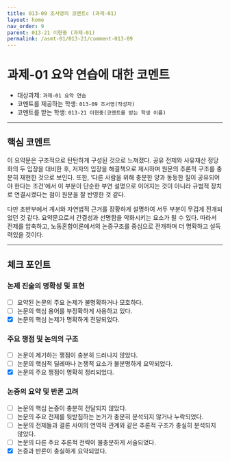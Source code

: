 ```yaml
---
title: 013-09 조서영의 코멘트c (과제-01) 
layout: home
nav_order: 9
parent: 013-21 이현중 (과제-01)
permalink: /asmt-01/013-21/comment-013-09
---
```


# 과제-01 요약 연습에 대한 코멘트

- 대상과제: `과제-01 요약 연습`
- 코멘트를 제공하는 학생: `013-09 조서영(작성자)` 
- 코멘트를 받는 학생: `013-21 이현중(코멘트를 받는 학생 이름)` 

---

## 핵심 코멘트

이 요약문은 구조적으로 탄탄하게 구성된 것으로 느껴졌다. 공유 전제와 사유재산 정당화의 두 입장을 대비한 후, 저자의 입장을 해결책으로 제시하며 원문의 추론적 구조를 충분히 재현한 것으로 보인다. 또한, ‘다른 사람을 위해 충분한 양과 동등한 질이 공유되어야 한다는 조건’에서 이 부분이 단순한 부연 설명으로 이어지는 것이 아니라 규범적 장치로 연결시켰다는 점이 원문을 잘 반영한 것 같다.

다만 초반부에서 계시와 자연법적 근거를 장황하게 설명하여 서두 부분이 무겁게 전개되었던 것 같다. 요약문으로서 간결성과 선명함을 악화시키는 요소가 될 수 있다. 따라서 전제를 압축하고, 노동혼합이론에서의 논증구조를 중심으로 전개하며 더 명확하고 설득력있을 것이다.

---

## 체크 포인트

### 논제 진술의 명확성 및 표현  
- [ ] 요약된 논문의 주요 논제가 불명확하거나 모호하다.  
- [ ] 논문의 핵심 용어를 부정확하게 사용하고 있다.  
- [x] 논문의 핵심 논제가 명확하게 전달되었다.  

### 주요 쟁점 및 논의의 구조  
- [ ] 논문이 제기하는 쟁점이 충분히 드러나지 않았다.  
- [ ] 논문의 핵심적 딜레마나 논쟁적 요소가 불분명하게 요약되었다.  
- [x] 논문의 주요 쟁점이 명확히 정리되었다.  

### 논증의 요약 및 반론 고려  
- [ ] 논문의 핵심 논증이 충분히 전달되지 않았다.  
- [ ] 논문의 주요 전제를 뒷받침하는 논거가 충분히 분석되지 않거나 누락되었다.  
- [ ] 논문의 전제들과 결론 사이의 연역적 관계와 같은 추론적 구조가 충실히 분석되지 않았다.  
- [ ] 논문의 다른 주요 추론적 전략이 불충분하게 서술되었다.
- [x] 논증과 반론이 충실하게 요약되었다. 